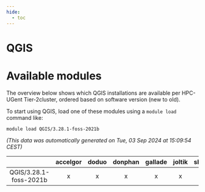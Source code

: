 ```yaml
---
hide:
  - toc
---
```


QGIS
====

# Available modules


The overview below shows which QGIS installations are available per HPC-UGent Tier-2cluster, ordered based on software version (new to old).

To start using QGIS, load one of these modules using a `module load` command like:

```shell
module load QGIS/3.28.1-foss-2021b
```

*(This data was automatically generated on Tue, 03 Sep 2024 at 15:09:54 CEST)*  

| |accelgor|doduo|donphan|gallade|joltik|shinx|skitty|
| :---: | :---: | :---: | :---: | :---: | :---: | :---: | :---: |
|QGIS/3.28.1-foss-2021b|x|x|x|x|x|-|x|
